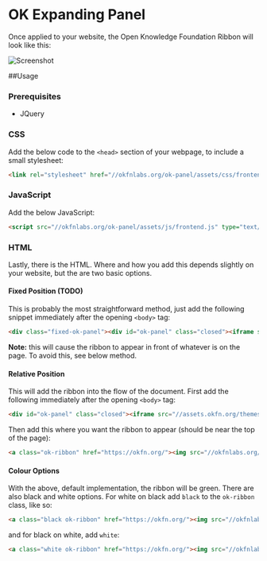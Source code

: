 # OK Expanding Panel

Once applied to your website, the Open Knowledge Foundation Ribbon will look like this:

![Screenshot](http://okfnlabs.org/ok-panel/screenshot.png)

##Usage

### Prerequisites

 * JQuery
 
### CSS

Add the below code to the `<head>` section of your webpage, to include a small stylesheet:
```html
<link rel="stylesheet" href="//okfnlabs.org/ok-panel/assets/css/frontend.css"/>
```

### JavaScript

Add the below JavaScript:
```html
<script src="//okfnlabs.org/ok-panel/assets/js/frontend.js" type="text/javascript"></script>
```

### HTML

Lastly, there is the HTML. Where and how you add this depends slightly on your website, but the are two basic options.

#### Fixed Position (TODO)

This is probably the most straightforward method, just add the following snippet immediately after the opening `<body>` tag:

```html
<div class="fixed-ok-panel"><div id="ok-panel" class="closed"><iframe src="//assets.okfn.org/themes/okfn/okf-panel.html" scrolling="no"></iframe></div><a class="ok-ribbon" href="https://okfn.org/"><img src="//okfnlabs.org/ok-panel/assets/images/ok-ribbon.png" alt="Open Knowledge"></a></div>
```
**Note:** this will cause the ribbon to appear in front of whatever is on the page. To avoid this, see below method.

#### Relative Position

This will add the ribbon into the flow of the document. First add the following immediately after the opening `<body>` tag:

```html
<div id="ok-panel" class="closed"><iframe src="//assets.okfn.org/themes/okfn/okf-panel.html" scrolling="no"></iframe></div>
```

Then add this where you want the ribbon to appear (should be near the top of the page):

```html
<a class="ok-ribbon" href="https://okfn.org/"><img src="//okfnlabs.org/ok-panel/assets/images/ok-ribbon.png" alt="Open Knowledge"></a>
```

#### Colour Options
With the above, default implementation, the ribbon will be green. There are also black and white options. For white on black add `black` to the `ok-ribbon` class, like so:

```html
<a class="black ok-ribbon" href="https://okfn.org/"><img src="//okfnlabs.org/ok-panel/assets/images/ok-ribbon.png" alt="Open Knowledge"></a>
```

and for black on white, add `white`:

```html
<a class="white ok-ribbon" href="https://okfn.org/"><img src="//okfnlabs.org/ok-panel/assets/images/ok-ribbon.png" alt="Open Knowledge"></a>
```
